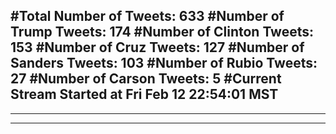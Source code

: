 #Total Number of Tweets: 633 
#Number of Trump Tweets: 174
#Number of Clinton Tweets: 153
#Number of Cruz Tweets: 127
#Number of Sanders Tweets: 103
#Number of Rubio Tweets: 27
#Number of Carson Tweets: 5
#Current Stream Started at Fri Feb 12 22:54:01 MST
---
---
---
